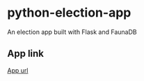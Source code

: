 # python-election-app
An election app built with Flask and FaunaDB
## App link
[App url](https://python-election-app.herokuapp.com/)
